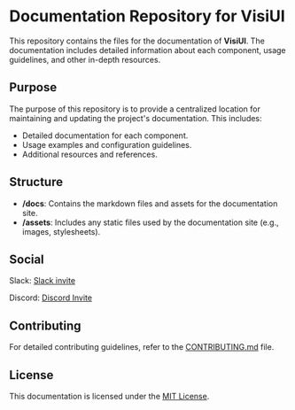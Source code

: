 # Documentation Repository for VisiUI

This repository contains the files for the documentation of **VisiUI**. The documentation includes detailed information about each component, usage guidelines, and other in-depth resources.

## Purpose

The purpose of this repository is to provide a centralized location for maintaining and updating the project's documentation. This includes:
- Detailed documentation for each component.
- Usage examples and configuration guidelines.
- Additional resources and references.

## Structure

- **/docs**: Contains the markdown files and assets for the documentation site.
- **/assets**: Includes any static files used by the documentation site (e.g., images, stylesheets).

## Social

Slack: [Slack invite](https://join.slack.com/t/nuovaareadila-6ll7179/shared_invite/zt-2oge4h1vn-J18RupLnaPKbmgF_AnhuSw)

Discord: [Discord Invite](https://discord.gg/37V4UpkgRv)

## Contributing 

For detailed contributing guidelines, refer to the [CONTRIBUTING.md](CONTRIBUTING.md) file.

## License

This documentation is licensed under the [MIT License](LICENSE).
